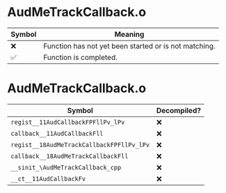 # AudMeTrackCallback.o
| Symbol | Meaning 
| ------------- | ------------- 
| :x: | Function has not yet been started or is not matching. 
| :white_check_mark: | Function is completed. 


# AudMeTrackCallback.o
| Symbol | Decompiled? |
| ------------- | ------------- |
| `regist__11AudCallbackFPFllPv_lPv` | :x: |
| `callback__11AudCallbackFll` | :x: |
| `regist__18AudMeTrackCallbackFPFllPv_lPv` | :x: |
| `callback__18AudMeTrackCallbackFll` | :x: |
| `__sinit_\AudMeTrackCallback_cpp` | :x: |
| `__ct__11AudCallbackFv` | :x: |
